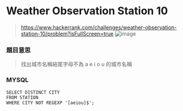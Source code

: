# Weather Observation Station 10
> https://www.hackerrank.com/challenges/weather-observation-station-10/problem?isFullScreen=true
> ![image](https://github.com/Ricky7737/DataAnalysisAndLearning/assets/58324475/53e55993-d6a7-48c5-b40f-928b4b867ac3)
### 題目意思
> 找出城市名稱結尾字母不為 a e i o u 的城市名稱
### MYSQL
```
SELECT DISTINCT CITY 
FROM STATION
WHERE CITY NOT REGEXP '[aeiou]$';
```
